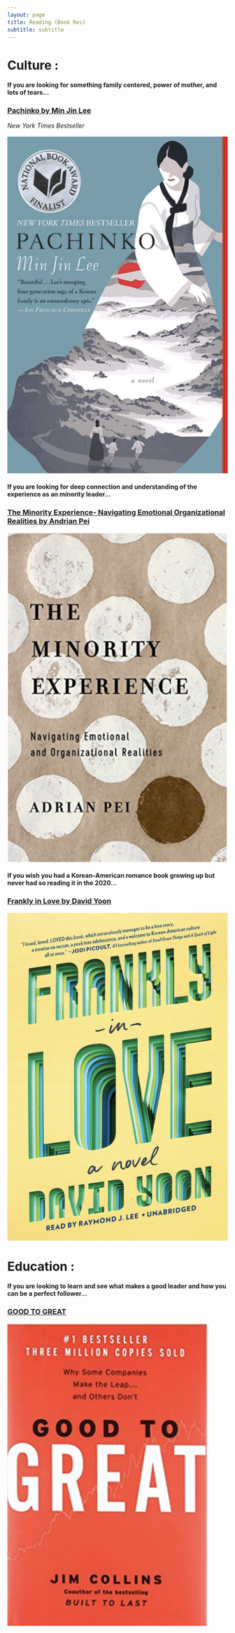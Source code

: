 ```yaml
---
layout: page
title: Reading (Book Rec)
subtitle: subtitle 
---
```


# Culture : 



#### If you are looking for something family centered, power of mother, and lots of tears...
### [Pachinko by Min Jin Lee](https://www.minjinlee.com/book/pachinko/)
_New York Times Bestseller_

![pic](assets/img/pachinko.png)




#### If you are looking for deep connection and understanding of the experience as an minority leader...
### [The Minority Experience- Navigating Emotional Organizational Realities by Andrian Pei](https://www.amazon.com/Minority-Experience-Navigating-Emotional-Organizational/dp/0830845488)

 ![pic](assets/img/minority.png)
 
 
#### If you wish you had a Korean-American romance book growing up but never had so reading it in the 2020...
### [Frankly in Love by David Yoon](https://www.penguinrandomhouse.com/books/598579/frankly-in-love-by-david-yoon/)

![pic](assets/img/frankly.png)
 
 
 
 
 
 # Education : 
 

#### If you are looking to learn and see what makes a good leader and how you can be a perfect follower...
### [GOOD TO GREAT](https://www.amazon.com/Good-Great-Some-Companies-Others/dp/0066620996)

![pic](assets/img/great.png)
 
 

